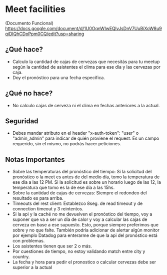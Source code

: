 # Meet facilities
(Documento Funcional) https://docs.google.com/document/d/1U0OqnWIwEQlvJsDnV7UuBiXoW8u9qiDIQhCDoPpm0CQ/edit?usp=sharing

## ¿Qué hace?
* Calculo la cantidad de cajas de cervezas que necesitás para tu meetup según la cantidad de asistentes el clima para ese día y las cervezas por caja.
* Doy el pronóstico para una fecha específica.

## ¿Qué no hace?
* No calculo cajas de cerveza ni el clima en fechas anteriores a la actual.


## Seguridad
* Debes mandar atributo en el header "x-auth-token": "user" o "admin_admin" para indicar de quién proviene el request. Es un campo requerido, sin el mismo, no podrás hacer peticiones.

## Notas Importantes
* Sobre las temperaturas del pronóstico del tiempo: Si la solicitud del pronóstico o la meet es antes de del medio día, tomo la temperatura de ese día a las 12 PM. Si la solicitud es sobre un horario luego de las 12, la temperatura que tomo es la de ese día a las 15hs.
* Sobre la cantidad de cajas de cervezas: Siempre el redondeo del resultado es para arriba.
* Timeouts del rest client: Establezco 8seg. de read timeout y de connection timeout y 3 reintentos.
* Si la api y la caché no me devuelven el pronóstico del tiempo, voy a suponer que va a ser un día de calor y voy a calcular las cajas de cerveza en base a ese supuesto. Esto, porque siempre preferimos que sobre y no que falte. También podría adicionar de alertar algún monitor por ejemplo Datadog para enterarme de que la api del pronóstico está con problemas.
* Los asistentes tienen que ser 2 o más.
* Por cuestiones de tiempo, no estoy validando match entre city y country.
* La fecha y hora para pedir el pronostico o calcular cervezas debe ser superior a la actual